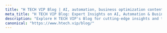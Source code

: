 ```yaml
---
title: "H TECH VIP Blog | AI, automation, business optimization content"
meta_title: "H TECH VIP Blog: Expert Insights on AI, Automation & Business Optimization"
description: "Explore H TECH VIP's Blog for cutting-edge insights and trends in AI and automation. Discover expert advice and strategies for business optimization, designed to empower and transform your business through technology."
canonical: "https://www.htech.vip/blog/"
---
```

